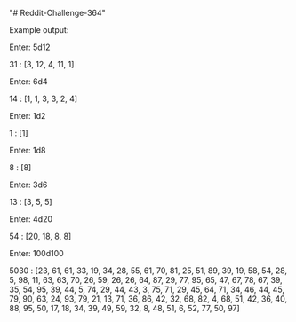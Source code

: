 "# Reddit-Challenge-364" 

Example output:

Enter: 5d12

31  :  [3, 12, 4, 11, 1]

Enter: 6d4

14  :  [1, 1, 3, 3, 2, 4]

Enter: 1d2

1  :  [1]

Enter: 1d8

8  :  [8]

Enter: 3d6

13  :  [3, 5, 5]

Enter: 4d20

54  :  [20, 18, 8, 8]

Enter: 100d100

5030  :  [23, 61, 61, 33, 19, 34, 28, 55, 61, 70, 81, 25, 51, 89, 39, 19, 58, 54, 28, 5, 98, 11, 63, 63, 70, 26, 59, 26, 26, 64, 87, 29, 77, 95, 65, 47, 67, 78, 67, 39, 35, 54, 95, 39, 44, 5, 74, 29, 44, 43, 3, 75, 71, 29, 45, 64, 71, 34, 46, 44, 45, 79, 90, 63, 24, 93, 79, 21, 13, 71, 36, 86, 42, 32, 68, 82, 4, 68, 51, 42, 36, 40, 88, 95, 50, 17, 18, 34, 39, 49, 59, 32, 8, 48, 51, 6, 52, 77, 50, 97]
